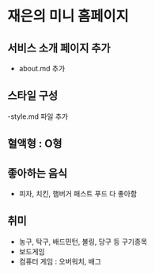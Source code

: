# 재은의 미니 홈페이지

## 서비스 소개 페이지 추가

- about.md 추가

## 스타일 구성

-style.md 파일 추가

## 혈액형 : O형

## 좋아하는 음식

- 피자, 치킨, 햄버거 패스트 푸드 다 좋아함

## 취미

- 농구, 탁구, 배드민턴, 볼링, 당구 등 구기종목
- 보드게임
- 컴퓨터 게임 : 오버워치, 배그
